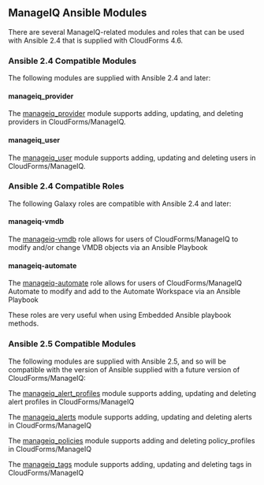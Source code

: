 ## ManageIQ Ansible Modules

There are several ManageIQ-related modules and roles that can be used with Ansible 2.4 that is supplied with CloudForms 4.6. 

### Ansible 2.4 Compatible Modules

The following modules are supplied with Ansible 2.4 and later:

#### manageiq_provider
The [manageiq\_provider](http://docs.ansible.com/ansible/latest/modules/manageiq_provider_module.html) module supports adding, updating, and deleting providers in CloudForms/ManageIQ.

#### manageiq_user

The [manageiq\_user](http://docs.ansible.com/ansible/latest/modules/manageiq_user_module.html) module supports adding, updating and deleting users in CloudForms/ManageIQ.

### Ansible 2.4 Compatible Roles

The following Galaxy roles are compatible with Ansible 2.4 and later:

#### manageiq-vmdb

The [manageiq-vmdb](https://galaxy.ansible.com/syncrou/manageiq-vmdb) role allows for users of CloudForms/ManageIQ to modify and/or change VMDB objects via an Ansible Playbook

#### manageiq-automate

The [manageiq-automate](https://galaxy.ansible.com/syncrou/manageiq-automate) role allows for users of CloudForms/ManageIQ Automate to modify and add to the Automate Workspace via an Ansible Playbook

These roles are very useful when using Embedded Ansible playbook methods.

### Ansible 2.5 Compatible Modules

The following modules are supplied with Ansible 2.5, and so will be compatible with the version of Ansible supplied with a future version of CloudForms/ManageIQ:


The [manageiq\_alert\_profiles](http://docs.ansible.com/ansible/latest/modules/manageiq_alert_profiles_module.html) module supports adding, updating and deleting alert profiles in CloudForms/ManageIQ

The [manageiq\_alerts](http://docs.ansible.com/ansible/latest/modules/manageiq_alerts_module.html) module supports adding, updating and deleting alerts in CloudForms/ManageIQ

The [manageiq\_policies](http://docs.ansible.com/ansible/latest/modules/manageiq_policies_module.html) module supports adding and deleting policy_profiles in CloudForms/ManageIQ

The [manageiq\_tags](http://docs.ansible.com/ansible/latest/modules/manageiq_tags_module.html) module supports adding, updating and deleting tags in CloudForms/ManageIQ
